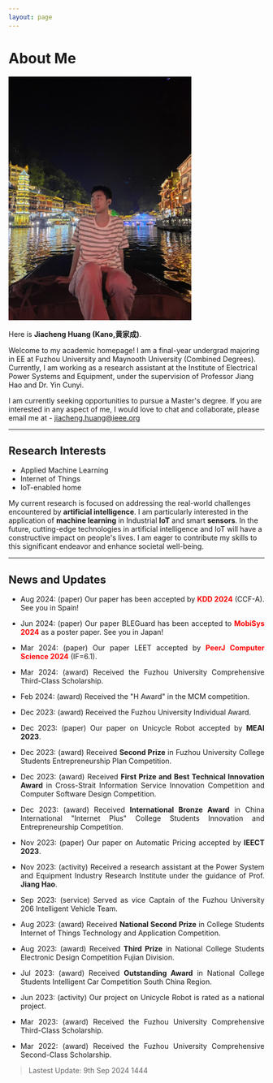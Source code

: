 ```yaml
---
layout: page
---
```


# About Me

<img src="/images/jiachenghuang.jpg" class="floatpic" width="360" height="480">

Here is **Jiacheng Huang (Kano,黄家成)**.

Welcome to my academic homepage! I am a final-year undergrad majoring in EE at Fuzhou University and Maynooth University (Combined Degrees). Currently, I am working as a research assistant at the Institute of Electrical Power Systems and Equipment, under the supervision of Professor Jiang Hao and Dr. Yin Cunyi.

I am currently seeking opportunities to pursue a Master's degree. If you are interested in any aspect of me, I would love to chat and collaborate, please email me at - jiacheng.huang@ieee.org

---

## Research Interests

- Applied Machine Learning
- Internet of Things
- IoT-enabled home

My current research is focused on addressing the real-world challenges encountered by **artificial intelligence**. I am particularly interested in the application of **machine learning** in Industrial **IoT** and smart **sensors**. In the future, cutting-edge technologies in artificial intelligence and IoT will have a constructive impact on people's lives. I am eager to contribute my skills to this significant endeavor and enhance societal well-being.

---

## News and Updates

<div style="text-align: justify;">

- Aug 2024: (paper) Our paper has been accepted by <strong><font color='red'>KDD 2024</font></strong> (CCF-A). See you in Spain!<br>

- Jun 2024: (paper) Our paper BLEGuard has been accepted to <strong><font color='red'>MobiSys 2024</font></strong> as a poster paper. See you in Japan!<br>

- Mar 2024: (paper) Our paper LEET accepted by <strong><font color='red'>PeerJ Computer Science 2024</font></strong> (IF=6.1).<br>

- Mar 2024: (award) Received the Fuzhou University Comprehensive Third-Class Scholarship.<br>

- Feb 2024: (award) Received the "H Award" in the MCM competition.<br>
- Dec 2023: (award) Received the Fuzhou University Individual Award.<br>
- Dec 2023: (paper) Our paper on Unicycle Robot accepted by <strong>MEAI 2023</strong>.<br>
- Dec 2023: (award) Received <strong>Second Prize</strong> in Fuzhou University College Students Entrepreneurship Plan Competition.<br>
- Dec 2023: (award) Received <strong>First Prize and Best Technical Innovation Award</strong> in Cross-Strait Information Service Innovation Competition and Computer Software Design Competition.<br>
- Dec 2023: (award) Received <strong>International Bronze Award</strong> in China International "Internet Plus" College Students Innovation and Entrepreneurship Competition.<br>
- Nov 2023: (paper) Our paper on Automatic Pricing accepted by <strong>IEECT 2023</strong>.<br>
- Nov 2023: (activity) Received a research assistant at the Power System and Equipment Industry Research Institute under the guidance of Prof. <strong>Jiang Hao</strong>.<br>
- Sep 2023: (service) Served as vice Captain of the Fuzhou University 206 Intelligent Vehicle Team.<br>
- Aug 2023: (award) Received <strong>National Second Prize</strong> in College Students Internet of Things Technology and Application Competition.<br>
- Aug 2023: (award) Received <strong>Third Prize</strong> in National College Students Electronic Design Competition Fujian Division.<br>
- Jul 2023: (award) Received <strong>Outstanding Award</strong> in National College Students Intelligent Car Competition South China Region.<br>
- Jun 2023: (activity) Our project on Unicycle Robot is rated as a national project.<br>
- Mar 2023: (award) Received the Fuzhou University Comprehensive Third-Class Scholarship.<br>
- Mar 2022: (award) Received the Fuzhou University Comprehensive Second-Class Scholarship.
</div>

> Lastest Update: 9th Sep 2024 1444